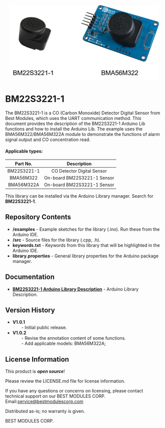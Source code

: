 <div align=center>
<img src="https://github.com/BestModules-Libraries/img/blob/main/BM22S3221-1_BMA56M322_V1.0.png" width="480" height="240"> 
</div> 

BM22S3221-1
===========================================================

The BM22S3221-1 is a CO (Carbon Monoxide) Detector Digital Sensor from Best Modules, which uses the UART communication method. This document provides the description of the BM22S3221-1 Arduino Lib functions and how to install the Arduino Lib. The example uses the BMA56M322/BMA56M322A module to demonstrate the functions of alarm signal output and CO concentration read.

#### Applicable types:
<div align=center>

|Part No.   |Description                   |
|:---------:|:----------------------------:|
|BM22S3221-1|CO Detector Digital Sensor|
|BMA56M322  |On-board BM22S3221-1 Sensor|
|BMA56M322A |On-board BM22S3221-1 Sensor|

</div> 

This library can be installed via the Arduino Library manager. Search for **BM22S3221-1**. 

Repository Contents
-------------------

* **/examples** - Example sketches for the library (.ino). Run these from the Arduino IDE. 
* **/src** - Source files for the library (.cpp, .h).
* **keywords.txt** - Keywords from this library that will be highlighted in the Arduino IDE. 
* **library.properties** - General library properties for the Arduino package manager. 

Documentation 
-------------------

* **[BM22S3221-1 Arduino Library Description]( https://www.bestmodulescorp.com/bm22s3221-1.html#tab-product2 )** - Arduino Library Description.

Version History  
-------------------
* **V1.0.1**  
&emsp;&emsp;- Initial public release.
* **V1.0.2**  
&emsp;&emsp;- Revise the annotation content of some functions.  
&emsp;&emsp;- Add applicable models: BMA56M322A; 

License Information
-------------------

This product is _**open source**_! 

Please review the LICENSE.md file for license information. 

If you have any questions or concerns on licensing, please contact technical support on our BEST MODULES CORP. Email:service@bestmodulescorp.com

Distributed as-is; no warranty is given.

BEST MODULES CORP.
